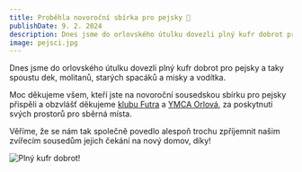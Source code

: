```yaml
---
title: Proběhla novoroční sbírka pro pejsky 🐶
publishDate: 9. 2. 2024
description: Dnes jsme do orlovského útulku dovezli plný kufr dobrot pro pejsky.
image: pejsci.jpg
---
```


Dnes jsme do orlovského útulku dovezli plný kufr dobrot pro pejsky a taky spoustu dek, molitanů, starých spacáků a misky a vodítka.

Moc děkujeme všem, kteří jste na novoroční sousedskou sbírku pro pejsky přispěli a obzvlášť děkujeme <a href="https://www.futra.cz/" target="_blank" rel="noopener noreferer">klubu Futra</a> a <a href="http://www.ymcaorlova.cz/" target="_blank" rel="noopener noreferer">YMCA Orlová</a>, za poskytnutí svých prostorů pro sběrná místa.

Věříme, že se nám tak společně povedlo alespoň trochu zpříjemnit našim zvířecím sousedům jejich čekání na nový domov, díky!

![Plný kufr dobrot!](/img/photos/24-02-09-sbirka_pro_pejsky.jpg "Plný kufr dobrot!")
